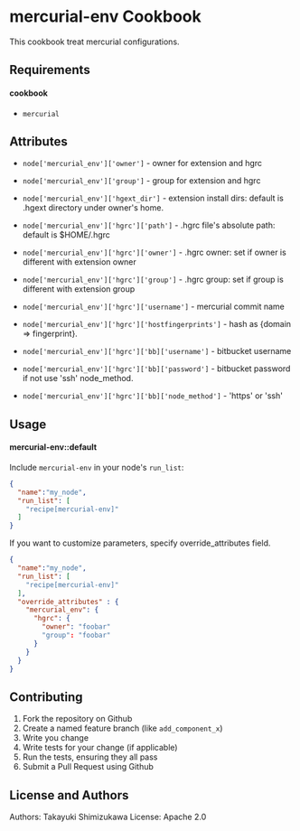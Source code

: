 mercurial-env Cookbook
=========================

This cookbook treat mercurial configurations.

Requirements
------------

#### cookbook
- `mercurial`

Attributes
----------

- `node['mercurial_env']['owner']` - owner for extension and hgrc
- `node['mercurial_env']['group']` - group for extension and hgrc
- `node['mercurial_env']['hgext_dir']` - extension install dirs: default is .hgext directory under owner's home.

- `node['mercurial_env']['hgrc']['path']` - .hgrc file's absolute path: default is $HOME/.hgrc
- `node['mercurial_env']['hgrc']['owner']` - .hgrc owner: set if owner is different with extension owner
- `node['mercurial_env']['hgrc']['group']` - .hgrc group: set if group is different with extension group
- `node['mercurial_env']['hgrc']['username']` - mercurial commit name
- `node['mercurial_env']['hgrc']['hostfingerprints']` - hash as {domain => fingerprint}.
- `node['mercurial_env']['hgrc']['bb]['username']` - bitbucket username
- `node['mercurial_env']['hgrc']['bb]['password']` - bitbucket password if not use 'ssh' node_method.
- `node['mercurial_env']['hgrc']['bb]['node_method']` - 'https' or 'ssh'


Usage
-----
#### mercurial-env::default

Include `mercurial-env` in your node's `run_list`:

```json
{
  "name":"my_node",
  "run_list": [
    "recipe[mercurial-env]"
  ]
}
```

If you want to customize parameters, specify override_attributes field.

```json
{
  "name":"my_node",
  "run_list": [
    "recipe[mercurial-env]"
  ],
  "override_attributes" : {
    "mercurial_env": {
      "hgrc": {
        "owner": "foobar"
        "group": "foobar"
      }
    }
  }
}
```

Contributing
------------

1. Fork the repository on Github
2. Create a named feature branch (like `add_component_x`)
3. Write you change
4. Write tests for your change (if applicable)
5. Run the tests, ensuring they all pass
6. Submit a Pull Request using Github

License and Authors
-------------------
Authors: Takayuki Shimizukawa
License: Apache 2.0
